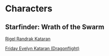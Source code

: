 # Characters
## Starfinder: Wrath of the Swarm
[Rigel Randrak Kataran](Rigel-Randrak-Kataran)  

[Friday Evelyn Kataran (Dragonflight)](Friday-Evelyn-Kataran-Dragonflight)  